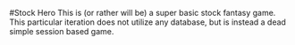 #Stock Hero
This is (or rather will be) a super basic stock fantasy game. This particular iteration does not utilize any database, but is instead a dead simple session based game.
